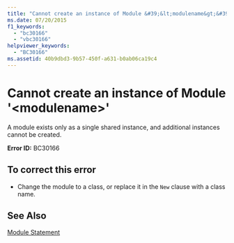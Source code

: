 ```yaml
---
title: "Cannot create an instance of Module &#39;&lt;modulename&gt;&#39;"
ms.date: 07/20/2015
f1_keywords: 
  - "bc30166"
  - "vbc30166"
helpviewer_keywords: 
  - "BC30166"
ms.assetid: 40b9dbd3-9b57-450f-a631-b0ab06ca19c4
---
```

# Cannot create an instance of Module &#39;&lt;modulename&gt;&#39;
A module exists only as a single shared instance, and additional instances cannot be created.  
  
 **Error ID:** BC30166  
  
## To correct this error  
  
-   Change the module to a class, or replace it in the `New` clause with a class name.  
  
## See Also  
 [Module Statement](../../visual-basic/language-reference/statements/module-statement.md)  
 
